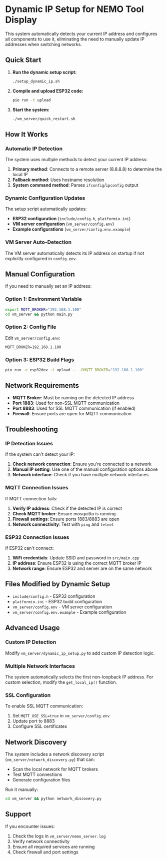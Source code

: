 # Dynamic IP Setup for NEMO Tool Display

This system automatically detects your current IP address and configures all components to use it, eliminating the need to manually update IP addresses when switching networks.

## Quick Start

1. **Run the dynamic setup script:**
   ```bash
   ./setup_dynamic_ip.sh
   ```

2. **Compile and upload ESP32 code:**
   ```bash
   pio run -t upload
   ```

3. **Start the system:**
   ```bash
   ./vm_server/quick_restart.sh
   ```

## How It Works

### Automatic IP Detection
The system uses multiple methods to detect your current IP address:

1. **Primary method**: Connects to a remote server (8.8.8.8) to determine the local IP
2. **Fallback method**: Uses hostname resolution
3. **System command method**: Parses `ifconfig`/`ipconfig` output

### Dynamic Configuration Updates
The setup script automatically updates:

- **ESP32 configuration** (`include/config.h`, `platformio.ini`)
- **VM server configuration** (`vm_server/config.env`)
- **Example configurations** (`vm_server/config.env.example`)

### VM Server Auto-Detection
The VM server automatically detects its IP address on startup if not explicitly configured in `config.env`.

## Manual Configuration

If you need to manually set an IP address:

### Option 1: Environment Variable
```bash
export MQTT_BROKER="192.168.1.100"
cd vm_server && python main.py
```

### Option 2: Config File
Edit `vm_server/config.env`:
```env
MQTT_BROKER=192.168.1.100
```

### Option 3: ESP32 Build Flags
```bash
pio run -e esp32dev -t upload -- -DMQTT_BROKER="192.168.1.100"
```

## Network Requirements

- **MQTT Broker**: Must be running on the detected IP address
- **Port 1883**: Used for non-SSL MQTT communication
- **Port 8883**: Used for SSL MQTT communication (if enabled)
- **Firewall**: Ensure ports are open for MQTT communication

## Troubleshooting

### IP Detection Issues
If the system can't detect your IP:

1. **Check network connection**: Ensure you're connected to a network
2. **Manual IP setting**: Use one of the manual configuration options above
3. **Network interface**: Check if you have multiple network interfaces

### MQTT Connection Issues
If MQTT connection fails:

1. **Verify IP address**: Check if the detected IP is correct
2. **Check MQTT broker**: Ensure mosquitto is running
3. **Firewall settings**: Ensure ports 1883/8883 are open
4. **Network connectivity**: Test with `ping` and `telnet`

### ESP32 Connection Issues
If ESP32 can't connect:

1. **WiFi credentials**: Update SSID and password in `src/main.cpp`
2. **IP address**: Ensure ESP32 is using the correct MQTT broker IP
3. **Network range**: Ensure ESP32 and server are on the same network

## Files Modified by Dynamic Setup

- `include/config.h` - ESP32 configuration
- `platformio.ini` - ESP32 build configuration
- `vm_server/config.env` - VM server configuration
- `vm_server/config.env.example` - Example configuration

## Advanced Usage

### Custom IP Detection
Modify `vm_server/dynamic_ip_setup.py` to add custom IP detection logic.

### Multiple Network Interfaces
The system automatically selects the first non-loopback IP address. For custom selection, modify the `get_local_ip()` function.

### SSL Configuration
To enable SSL MQTT communication:

1. Set `MQTT_USE_SSL=true` in `vm_server/config.env`
2. Update port to 8883
3. Configure SSL certificates

## Network Discovery

The system includes a network discovery script (`vm_server/network_discovery.py`) that can:

- Scan the local network for MQTT brokers
- Test MQTT connections
- Generate configuration files

Run it manually:
```bash
cd vm_server && python network_discovery.py
```

## Support

If you encounter issues:

1. Check the logs in `vm_server/nemo_server.log`
2. Verify network connectivity
3. Ensure all required services are running
4. Check firewall and port settings
